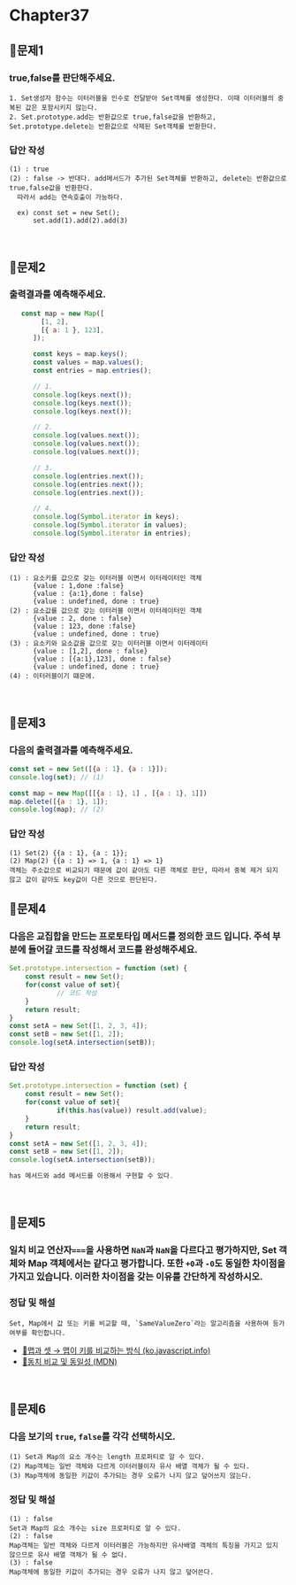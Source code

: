 # Chapter37
## 📌문제1
### true,false를 판단해주세요.
```
1. Set생성자 함수는 이터러블을 인수로 전달받아 Set객체를 생성한다. 이때 이터러블의 중복된 값은 포함시키지 않는다.
2. Set.prototype.add는 반환값으로 true,false값을 반환하고, Set.prototype.delete는 반환값으로 삭제된 Set객체를 반환한다.
```
### 답안 작성
```
(1) : true
(2) : false -> 반대다. add메서드가 추가된 Set객체를 반환하고, delete는 반환값으로 true,false값을 반환한다.
  따라서 add는 연속호출이 가능하다.

  ex) const set = new Set();
      set.add(1).add(2).add(3)
```

<br>

## 📌문제2
### 출력결과를 예측해주세요.
```js
   const map = new Map([
        [1, 2],
        [{ a: 1 }, 123],
      ]);

      const keys = map.keys();
      const values = map.values();
      const entries = map.entries();

      // 1.
      console.log(keys.next());
      console.log(keys.next());
      console.log(keys.next());

      // 2.
      console.log(values.next());
      console.log(values.next());
      console.log(values.next());

      // 3.
      console.log(entries.next());
      console.log(entries.next());
      console.log(entries.next());

      // 4.
      console.log(Symbol.iterator in keys);
      console.log(Symbol.iterator in values);
      console.log(Symbol.iterator in entries);
```
### 답안 작성
```
(1) : 요소키를 값으로 갖는 이터러블 이면서 이터레이터인 객체
      {value : 1,done :false}
      {value : {a:1},done : false}
      {value : undefined, done : true}
(2) : 요소값를 값으로 갖는 이터러블 이면서 이터레이터인 객체
      {value : 2, done : false}
      {value : 123, done :false}
      {value : undefined, done : true}
(3) : 요소키와 요소값을 값으로 갖는 이터러블 이면서 이터레이터
      {value : [1,2], done : false}
      {value : [{a:1},123], done : false}
      {value : undefined, done : true}
(4) : 이터러블이기 떄문에.
```

<br>

## 📌문제3
### 다음의 출력결과를 예측해주세요.
```js
const set = new Set([{a : 1}, {a : 1}]);
console.log(set); // (1)

const map = new Map([[{a : 1}, 1] , [{a : 1}, 1]])
map.delete([{a : 1}, 1]);
console.log(map); // (2)
```
### 답안 작성
```
(1) Set(2) {{a : 1}, {a : 1}};
(2) Map(2) {{a : 1} => 1, {a : 1} => 1}
객체는 주소값으로 비교되기 때문에 값이 같아도 다른 객체로 판단, 따라서 중복 제거 되지 않고 값이 같아도 key값이 다른 것으로 판단된다.
```

## 📌문제4
### 다음은 교집합을 만드는 프로토타입 메서드를 정의한 코드 입니다. 주석 부분에 들어갈 코드를 작성해서 코드를 완성해주세요. 
```js
Set.prototype.intersection = function (set) {
	const result = new Set();
	for(const value of set){
			// 코드 작성
	}
	return result;
}
const setA = new Set([1, 2, 3, 4]);
const setB = new Set([1, 2]);
console.log(setA.intersection(setB));
```
### 답안 작성
```js
Set.prototype.intersection = function (set) {
	const result = new Set();
	for(const value of set){
			if(this.has(value)) result.add(value);
	}
	return result;
}
const setA = new Set([1, 2, 3, 4]);
const setB = new Set([1, 2]);
console.log(setA.intersection(setB));

has 메서드와 add 메서드를 이용해서 구현할 수 있다. 
```

<br>

## 📌문제5
### 일치 비교 연산자`===`을 사용하면 `NaN`과 `NaN`을 다르다고 평가하지만, Set 객체와 Map 객체에서는 같다고 평가합니다. 또한 `+0`과 `-0`도 동일한 차이점을 가지고 있습니다. 이러한 차이점을 갖는 이유를 간단하게 작성하시오.
### 정답 및 해설
```
Set, Map에서 값 또는 키를 비교할 때, `SameValueZero`라는 알고리즘을 사용하여 등가 여부를 확인합니다.
```
- [🔗맵과 셋 → 맵이 키를 비교하는 방식 (ko.javascript.info)](https://ko.javascript.info/map-set)
- [🔗동치 비교 및 동일성 (MDN)](https://developer.mozilla.org/ko/docs/Web/JavaScript/Equality_comparisons_and_sameness)

<br>

## 📌문제6
### 다음 보기의 `true`, `false`를 각각 선택하시오.
```
(1) Set과 Map의 요소 개수는 length 프로퍼티로 알 수 있다.
(2) Map객체는 일반 객체와 다르게 이터러블이자 유사 배열 객체가 될 수 있다.
(3) Map객체에 동일한 키값이 추가되는 경우 오류가 나지 않고 덮어쓰지 않는다.

```
### 정답 및 해설
```
(1) : false
Set과 Map의 요소 개수는 size 프로퍼티로 알 수 있다.
(2) : false
Map객체는 일반 객체와 다르게 이터러블은 가능하지만 유사배열 객체의 특징을 가지고 있지 않으므로 유사 배열 객체가 될 수 없다.
(3) : false
Map객체에 동일한 키값이 추가되는 경우 오류가 나지 않고 덮어쓴다.
```

<br>
